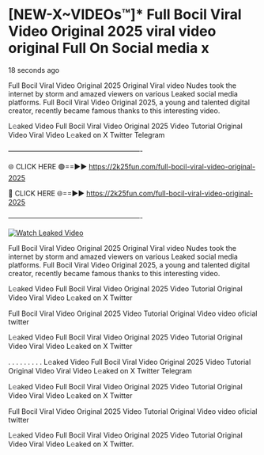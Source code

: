 # [NEW-X~VIDEOs™]* Full Bocil Viral Video Original 2025 viral video original Full On Social media x

18 seconds ago

Full Bocil Viral Video Original 2025 Original Viral video Nudes took the internet by storm and amazed viewers on various Leaked social media platforms. Full Bocil Viral Video Original 2025, a young and talented digital creator, recently became famous thanks to this interesting video.

L𝚎aked Video Full Bocil Viral Video Original 2025 Video Tutorial Original Video Viral Video L𝚎aked on X Twitter Telegram

———————————————————-

🌐 CLICK HERE 🟢==►► https://2k25fun.com/full-bocil-viral-video-original-2025

🔴 CLICK HERE 🌐==►► https://2k25fun.com/full-bocil-viral-video-original-2025

———————————————————-

[![Watch Leaked Video](https://miro.medium.com/v2/resize:fit:828/format:webp/1*cilzJN44JGOrTw9NJCrNHA.gif "Watch Leaked Video")](https://2k25fun.com/full-bocil-viral-video-original-2025)

Full Bocil Viral Video Original 2025 Original Viral video Nudes took the internet by storm and amazed viewers on various Leaked social media platforms. Full Bocil Viral Video Original 2025, a young and talented digital creator, recently became famous thanks to this interesting video.

L𝚎aked Video Full Bocil Viral Video Original 2025 Video Tutorial Original Video Viral Video L𝚎aked on X Twitter

Full Bocil Viral Video Original 2025 Video Tutorial Original Video video oficial twitter

L𝚎aked Video Full Bocil Viral Video Original 2025 Video Tutorial Original Video Viral Video L𝚎aked on X Twitter

. . . . . . . . . L𝚎aked Video Full Bocil Viral Video Original 2025 Video Tutorial Original Video Viral Video L𝚎aked on X Twitter Telegram

L𝚎aked Video Full Bocil Viral Video Original 2025 Video Tutorial Original Video Viral Video L𝚎aked on X Twitter

Full Bocil Viral Video Original 2025 Video Tutorial Original Video video oficial twitter

L𝚎aked Video Full Bocil Viral Video Original 2025 Video Tutorial Original Video Viral Video L𝚎aked on X Twitter.